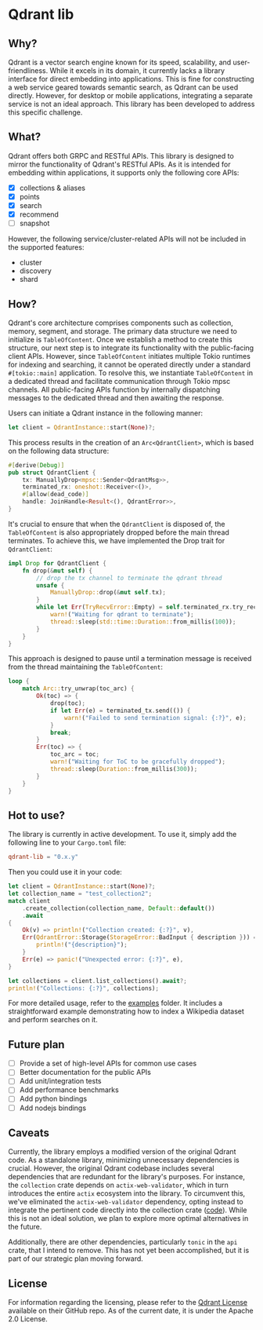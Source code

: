 # Qdrant lib

## Why?

Qdrant is a vector search engine known for its speed, scalability, and user-friendliness. While it excels in its domain, it currently lacks a library interface for direct embedding into applications. This is fine for constructing a web service geared towards semantic search, as Qdrant can be used directly. However, for desktop or mobile applications, integrating a separate service is not an ideal approach. This library has been developed to address this specific challenge.

## What?

Qdrant offers both GRPC and RESTful APIs. This library is designed to mirror the functionality of Qdrant's RESTful APIs. As it is intended for embedding within applications, it supports only the following core APIs:

- [x] collections & aliases
- [x] points
- [x] search
- [x] recommend
- [ ] snapshot

However, the following service/cluster-related APIs will not be included in the supported features:

- cluster
- discovery
- shard

## How?

Qdrant's core architecture comprises components such as collection, memory, segment, and storage. The primary data structure we need to initialize is `TableOfContent`. Once we establish a method to create this structure, our next step is to integrate its functionality with the public-facing client APIs. However, since `TableOfContent` initiates multiple Tokio runtimes for indexing and searching, it cannot be operated directly under a standard `#[tokio::main]` application. To resolve this, we instantiate `TableOfContent` in a dedicated thread and facilitate communication through Tokio mpsc channels. All public-facing APIs function by internally dispatching messages to the dedicated thread and then awaiting the response.

Users can initiate a Qdrant instance in the following manner:

```rust
let client = QdrantInstance::start(None)?;
```

This process results in the creation of an `Arc<QdrantClient>`, which is based on the following data structure:

```rust
#[derive(Debug)]
pub struct QdrantClient {
    tx: ManuallyDrop<mpsc::Sender<QdrantMsg>>,
    terminated_rx: oneshot::Receiver<()>,
    #[allow(dead_code)]
    handle: JoinHandle<Result<(), QdrantError>>,
}
```

It's crucial to ensure that when the `QdrantClient` is disposed of, the `TableOfContent` is also appropriately dropped before the main thread terminates. To achieve this, we have implemented the Drop trait for `QdrantClient`:

```rust
impl Drop for QdrantClient {
    fn drop(&mut self) {
        // drop the tx channel to terminate the qdrant thread
        unsafe {
            ManuallyDrop::drop(&mut self.tx);
        }
        while let Err(TryRecvError::Empty) = self.terminated_rx.try_recv() {
            warn!("Waiting for qdrant to terminate");
            thread::sleep(std::time::Duration::from_millis(100));
        }
    }
}
```

This approach is designed to pause until a termination message is received from the thread maintaining the `TableOfContent`:

```rust
loop {
    match Arc::try_unwrap(toc_arc) {
        Ok(toc) => {
            drop(toc);
            if let Err(e) = terminated_tx.send(()) {
                warn!("Failed to send termination signal: {:?}", e);
            }
            break;
        }
        Err(toc) => {
            toc_arc = toc;
            warn!("Waiting for ToC to be gracefully dropped");
            thread::sleep(Duration::from_millis(300));
        }
    }
}
```

## Hot to use?

The library is currently in active development. To use it, simply add the following line to your `Cargo.toml` file:

```toml
qdrant-lib = "0.x.y"
```

Then you could use it in your code:

```rust
let client = QdrantInstance::start(None)?;
let collection_name = "test_collection2";
match client
    .create_collection(collection_name, Default::default())
    .await
{
    Ok(v) => println!("Collection created: {:?}", v),
    Err(QdrantError::Storage(StorageError::BadInput { description })) => {
        println!("{description}");
    }
    Err(e) => panic!("Unexpected error: {:?}", e),
}

let collections = client.list_collections().await?;
println!("Collections: {:?}", collections);
```

For more detailed usage, refer to the [examples](./examples/) folder. It includes a straightforward example demonstrating how to index a Wikipedia dataset and perform searches on it.

## Future plan

- [ ] Provide a set of high-level APIs for common use cases
- [ ] Better documentation for the public APIs
- [ ] Add unit/integration tests
- [ ] Add performance benchmarks
- [ ] Add python bindings
- [ ] Add nodejs bindings

## Caveats

Currently, the library employs a modified version of the original Qdrant code. As a standalone library, minimizing unnecessary dependencies is crucial. However, the original Qdrant codebase includes several dependencies that are redundant for the library's purposes. For instance, the `collection` crate depends on `actix-web-validator`, which in turn introduces the entire `actix` ecosystem into the library. To circumvent this, we've eliminated the `actix-web-validator` dependency, opting instead to integrate the pertinent code directly into the collection crate ([code](https://github.com/tyrchen/qdrant/commit/9369c87d0743f2122d3129d4091ef0b9c29a1375)). While this is not an ideal solution, we plan to explore more optimal alternatives in the future.

Additionally, there are other dependencies, particularly `tonic` in the `api` crate, that I intend to remove. This has not yet been accomplished, but it is part of our strategic plan moving forward.

## License

For information regarding the licensing, please refer to the [Qdrant License](https://github.com/qdrant/qdrant/blob/master/LICENSE) available on their GitHub repo. As of the current date, it is under the Apache 2.0 License.
